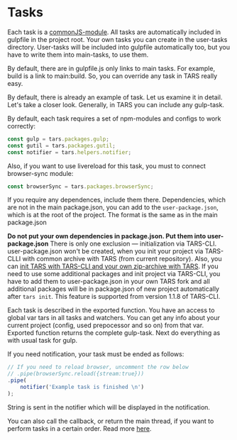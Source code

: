 # Tasks

Each task is a [commonJS-module](http://wiki.commonjs.org/wiki/Modules/1.1). All tasks are automatically included in gulpfile in the project root.
Your own tasks you can create in the user-tasks directory. User-tasks will be included into gulpfile automatically too, but you have to write them into main-tasks, to use them. 

By default, there are in gulpfile.js only links to main tasks. For example, build is a link to main:build. So, you can override any task in TARS really easy.

By default, there is already an example of task. Let us examine it in detail. Let's take a closer look. Generally, in TARS you can include any gulp-task.

By default, each task requires a set of npm-modules and configs to work correctly:

```javascript
const gulp = tars.packages.gulp;
const gutil = tars.packages.gutil;
const notifier = tars.helpers.notifier;
```

Also, if you want to use livereload for this task, you must to connect browser-sync module:

```javascript
const browserSync = tars.packages.browserSync;
```

If you require any dependences, include them there. Dependencies, which are not in the main package.json, you can add to the `user-package.json`, which is at the root of the project. The format is the same as in the main package.json

**Do not put your own dependencies in package.json. Put them into user-package.json** There is only one exclusion — initialization via TARS-CLI. user-package.json won't be created, when you init your project via TARS-CLLI with common archive with TARS (from current repository). Also, you can [init TARS with TARS-CLI and your own zip-archive with TARS](https://github.com/tars/tars-cli#tars-init). If you need to use some additional packages and init project via TARS-CLI, you have to add them to user-package.json in your own TARS fork and all additional packages will be in package.json of new project automatically after `tars init`. This feature is supported from version 1.1.8 of TARS-CLI.

Each task is described in the exported function. You have an access to global var tars in all tasks and watchers. You can get any info about your current project (config, used prepocessor and so on) from that var.
Exported function returns the complete gulp-task. Next do everything as with usual task for gulp.

If you need notification, your task must be ended as follows:

```javascript
// If you need to reload browser, uncomment the row below
// .pipe(browserSync.reload({stream:true}))
.pipe(
    notifier('Example task is finished \n')
);
```

String is sent in the notifier which will be displayed in the notification. 

You can also call the callback, or return the main thread, if you want to perform tasks in a certain order. Read more [here](http://frontender.info/handling-sync-tasks-with-gulp-js).
